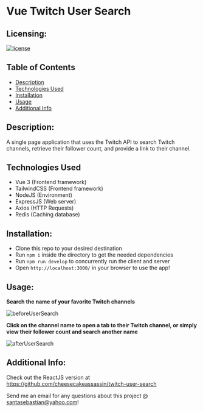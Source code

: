 # Vue Twitch User Search

## Licensing:

[![license](https://img.shields.io/badge/license-MIT-blue)](https://shields.io)

## Table of Contents

* [Description](#description)
* [Technologies Used](#technologies-used)
* [Installation](#installation)
* [Usage](#usage)
* [Additional Info](#additional-info)

## Description:

A single page application that uses the Twitch API to search Twitch channels, retrieve their follower count, and provide a link to their channel.

## Technologies Used

* Vue 3 (Frontend framework)
* TailwindCSS (Frontend framework)
* NodeJS (Environment)
* ExpressJS (Web server)
* Axios (HTTP Requests)
* Redis (Caching database)

## Installation:

* Clone this repo to your desired destination
* Run ```npm i``` inside the directory to get the needed dependencies
* Run ```npm run develop``` to concurrently run the client and server
* Open ```http://localhost:3000/``` in your browser to use the app!

## Usage:

**Search the name of your favorite Twitch channels**

![beforeUserSearch](https://user-images.githubusercontent.com/7333111/171988452-f38719b6-e64b-44eb-8a50-7327c86e15dc.png)


**Click on the channel name to open a tab to their Twitch channel, or simply view their follower count and search another name**

![afterUserSearch](https://user-images.githubusercontent.com/7333111/171988459-e8d00ead-22d5-4881-a7e0-0b78a63bba6a.png)


## Additional Info:

Check out the ReactJS version at https://github.com/cheesecakeassassin/twitch-user-search

Send me an email for any questions about this project @ santasebastian@yahoo.com!
